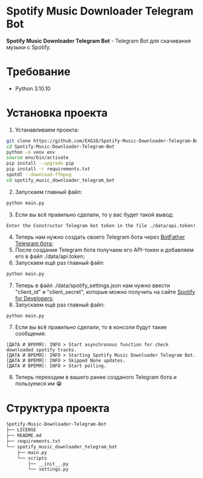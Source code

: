 # Spotify Music Downloader Telegram Bot
**Spotify Music Downloader Telegram Bot** - Telegram Bot для скачивания музыки с Spotify.

# Требование
- Python 3.10.10

# Установка проекта
1. Устанавливаем проекта:
```sh
git clone https://github.com/EXG1O/Spotify-Music-Downloader-Telegram-Bot.git
cd Spotify-Music-Downloader-Telegram-Bot
python -m venv env
source env/bin/activate
pip install --upgrade pip
pip install -r requirements.txt
spotdl --download-ffmpeg
cd spotify_music_downloader_telegram_bot
```
2. Запускаем главный файл:
```sh
python main.py
```
3. Если вы всё правильно сделали, то у вас будет такой вывод:
```
Enter the Constructor Telegram bot token in the file ./data/api.token!
```
4. Теперь нам нужно создать своего Telegram бота через [BotFather Telegram бота](https://t.me/BotFather);
5. После создание Telegram бота получаем его API-токен и добавляем его в файл ./data/api.token;
6. Запускаем ещё раз главный файл:
```sh
python main.py
```
7. Теперь в файл ./data/spotify_settings.json нам нужно ввести "client_id" и "client_secret", которые можно получить на сайте [Spotify for Developers](https://developer.spotify.com/dashboard);
8. Запускаем ещё раз главный файл:
```sh
python main.py
```
7. Если вы всё правильно сделали, то в консоли будут такие сообщения:
```log
[ДАТА И ВРЕМЯ]: INFO > Start asynchronous function for check downloaded spotify tracks.
[ДАТА И ВРЕМЯ]: INFO > Starting Spotify Music Downloader Telegram Bot.
[ДАТА И ВРЕМЯ]: INFO > Skipped None updates.
[ДАТА И ВРЕМЯ]: INFO > Start polling.
```
8. Теперь переходим в вашего ранее созданого Telegram бота и пользуемся им 😁

# Cтруктура проекта
```sh
Spotify-Music-Downloader-Telegram-Bot
├── LICENSE
├── README.md
├── requirements.txt
└── spotify_music_downloader_telegram_bot
    ├── main.py
    └── scripts
        ├── __init__.py
        └── settings.py
```
